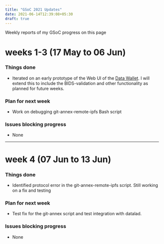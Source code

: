 ```yaml
---
title: "GSoC 2021 Updates"
date: 2021-06-14T12:39:08+05:30
draft: true
---
```


Weekly reports of my GSoC progress on this page

# weeks 1-3 (17 May to 06 Jun)
### Things done
- Iterated on an early prototype of the Web UI of the [Data Wallet](https://github.com/opscientia/web3weekend-hackathon "GitHub repository"). I will extend this to include the BIDS-validation and other functionality as planned for future weeks.
### Plan for next week
- Work on debugging git-annex-remote-ipfs Bash script
### Issues blocking progress
- None

---

# week 4 (07 Jun to 13 Jun)
### Things done
- Identified protocol error in the git-annex-remote-ipfs script. Still working on a fix and testing
### Plan for next week
- Test fix for the git-annex script and test integration with datalad.
### Issues blocking progress
- None
